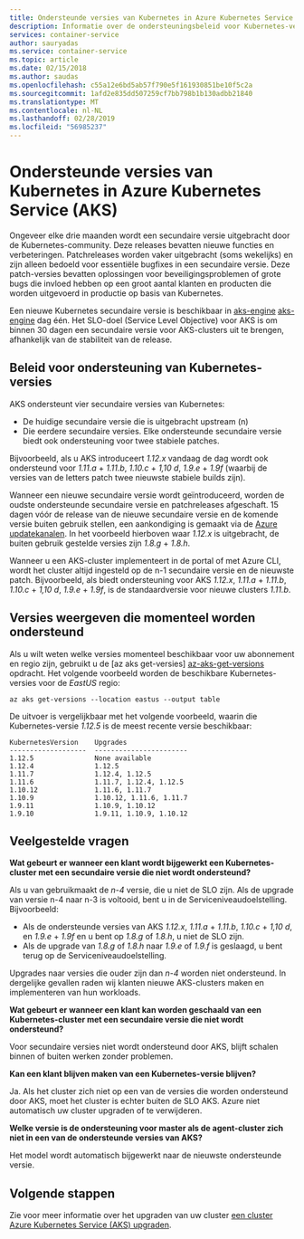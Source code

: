 ```yaml
---
title: Ondersteunde versies van Kubernetes in Azure Kubernetes Service
description: Informatie over de ondersteuningsbeleid voor Kubernetes-versie en de levenscyclus van clusters in Azure Kubernetes Service (AKS)
services: container-service
author: sauryadas
ms.service: container-service
ms.topic: article
ms.date: 02/15/2018
ms.author: saudas
ms.openlocfilehash: c55a12e6bd5ab57f790e5f161930851be10f5c2a
ms.sourcegitcommit: 1afd2e835dd507259cf7bb798b1b130adbb21840
ms.translationtype: MT
ms.contentlocale: nl-NL
ms.lasthandoff: 02/28/2019
ms.locfileid: "56985237"
---
```

# <a name="supported-kubernetes-versions-in-azure-kubernetes-service-aks"></a>Ondersteunde versies van Kubernetes in Azure Kubernetes Service (AKS)

Ongeveer elke drie maanden wordt een secundaire versie uitgebracht door de Kubernetes-community. Deze releases bevatten nieuwe functies en verbeteringen. Patchreleases worden vaker uitgebracht (soms wekelijks) en zijn alleen bedoeld voor essentiële bugfixes in een secundaire versie. Deze patch-versies bevatten oplossingen voor beveiligingsproblemen of grote bugs die invloed hebben op een groot aantal klanten en producten die worden uitgevoerd in productie op basis van Kubernetes.

Een nieuwe Kubernetes secundaire versie is beschikbaar in [aks-engine] [ aks-engine] dag één. Het SLO-doel (Service Level Objective) voor AKS is om binnen 30 dagen een secundaire versie voor AKS-clusters uit te brengen, afhankelijk van de stabiliteit van de release.

## <a name="kubernetes-version-support-policy"></a>Beleid voor ondersteuning van Kubernetes-versies

AKS ondersteunt vier secundaire versies van Kubernetes:

- De huidige secundaire versie die is uitgebracht upstream (n)
- Die eerdere secundaire versies. Elke ondersteunde secundaire versie biedt ook ondersteuning voor twee stabiele patches.

Bijvoorbeeld, als u AKS introduceert *1.12.x* vandaag de dag wordt ook ondersteund voor *1.11.a* + *1.11.b*, *1.10.c*  +  *1,10 d*, *1.9.e* + *1.9f* (waarbij de versies van de letters patch twee nieuwste stabiele builds zijn).

Wanneer een nieuwe secundaire versie wordt geïntroduceerd, worden de oudste ondersteunde secundaire versie en patchreleases afgeschaft. 15 dagen vóór de release van de nieuwe secundaire versie en de komende versie buiten gebruik stellen, een aankondiging is gemaakt via de [Azure updatekanalen][azure-update-channel]. In het voorbeeld hierboven waar *1.12.x* is uitgebracht, de buiten gebruik gestelde versies zijn *1.8.g* + *1.8.h*.

Wanneer u een AKS-cluster implementeert in de portal of met Azure CLI, wordt het cluster altijd ingesteld op de n-1 secundaire versie en de nieuwste patch. Bijvoorbeeld, als biedt ondersteuning voor AKS *1.12.x*, *1.11.a* + *1.11.b*, *1.10.c*  +   *1,10 d*, *1.9.e* + *1.9f*, is de standaardversie voor nieuwe clusters *1.11.b*.

## <a name="list-currently-supported-versions"></a>Versies weergeven die momenteel worden ondersteund

Als u wilt weten welke versies momenteel beschikbaar voor uw abonnement en regio zijn, gebruikt u de [az aks get-versies] [ az-aks-get-versions] opdracht. Het volgende voorbeeld worden de beschikbare Kubernetes-versies voor de *EastUS* regio:

```azurecli-interactive
az aks get-versions --location eastus --output table
```

De uitvoer is vergelijkbaar met het volgende voorbeeld, waarin die Kubernetes-versie *1.12.5* is de meest recente versie beschikbaar:

```
KubernetesVersion    Upgrades
-------------------  -----------------------
1.12.5               None available
1.12.4               1.12.5
1.11.7               1.12.4, 1.12.5
1.11.6               1.11.7, 1.12.4, 1.12.5
1.10.12              1.11.6, 1.11.7
1.10.9               1.10.12, 1.11.6, 1.11.7
1.9.11               1.10.9, 1.10.12
1.9.10               1.9.11, 1.10.9, 1.10.12
```

## <a name="faq"></a>Veelgestelde vragen

**Wat gebeurt er wanneer een klant wordt bijgewerkt een Kubernetes-cluster met een secundaire versie die niet wordt ondersteund?**

Als u van gebruikmaakt de *n-4* versie, die u niet de SLO zijn. Als de upgrade van versie n-4 naar n-3 is voltooid, bent u in de Serviceniveaudoelstelling. Bijvoorbeeld:

- Als de ondersteunde versies van AKS *1.12.x*, *1.11.a* + *1.11.b*, *1.10.c*  +  *1,10 d*, en *1.9.e* + *1.9f* en u bent op *1.8.g* of *1.8.h*, u niet de SLO zijn.
- Als de upgrade van *1.8.g* of *1.8.h* naar *1.9.e* of *1.9.f* is geslaagd, u bent terug op de Serviceniveaudoelstelling.

Upgrades naar versies die ouder zijn dan *n-4* worden niet ondersteund. In dergelijke gevallen raden wij klanten nieuwe AKS-clusters maken en implementeren van hun workloads.

**Wat gebeurt er wanneer een klant kan worden geschaald van een Kubernetes-cluster met een secundaire versie die niet wordt ondersteund?**

Voor secundaire versies niet wordt ondersteund door AKS, blijft schalen binnen of buiten werken zonder problemen.

**Kan een klant blijven maken van een Kubernetes-versie blijven?**

Ja. Als het cluster zich niet op een van de versies die worden ondersteund door AKS, moet het cluster is echter buiten de SLO AKS. Azure niet automatisch uw cluster upgraden of te verwijderen.

**Welke versie is de ondersteuning voor master als de agent-cluster zich niet in een van de ondersteunde versies van AKS?**

Het model wordt automatisch bijgewerkt naar de nieuwste ondersteunde versie.

## <a name="next-steps"></a>Volgende stappen

Zie voor meer informatie over het upgraden van uw cluster [een cluster Azure Kubernetes Service (AKS) upgraden][aks-upgrade].

<!-- LINKS - External -->
[aks-engine]: https://github.com/Azure/aks-engine
[azure-update-channel]: https://azure.microsoft.com/updates/?product=kubernetes-service

<!-- LINKS - Internal -->
[aks-upgrade]: upgrade-cluster.md
[az-aks-get-versions]: /cli/azure/aks#az-aks-get-versions
